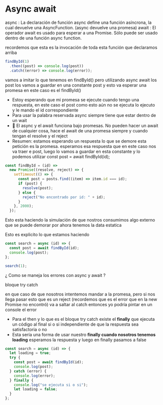 # Async await

async : La declaración de función async define una función asíncrona, la cual devuelve una AsyncFunction. (async devuelve una promesa)
await : El operador await es usado para esperar a una Promise. Sólo puede ser usado dentro de una función async function.

recordemos que esta es la invocación de toda esta función que declaramos arriba

```js
findById(1)
  .then((post) => console.log(post))
  .catch((error) => console.log(error));
```

vamos a imitar lo que tenemos en findById() pero utilizando async await
los post los vamos a guardar en una constante post y esto va esperar una promesa en este caso es el findById()

- Estoy esperando que mi promesa se ejecute cuando tengo una respuesta, en este caso el post
  como esto aún no se ejecuta lo ejecuto y le mando el id correspondiente
- Para usar la palabra reservada async siempre tiene que estar dentro de un wait
- 👀 El async y el await funciona bajo promesas. No pueden hacer un await de cualquier cosa, hace el await de una promesa
  siempre y cuando tengan el resolve y el reject
- Resumen: estamos esperando un respuesta lo que se demore esta petición es la promesa.
  esperamos esa respuesta que en este caso nos va traer e post, luego lo vamos a guardar en esta constante y lo podemos
  utilizar const post = await findById(id);

```js
const findById = (id) =>
  new Promise((resolve, reject) => {
    setTimeout(() => {
      const post = posts.find((item) => item.id === id);
      if (post) {
        resolve(post);
      } else {
        reject("No encontrado por id: " + id);
      }
    }, 2000);
  });
```

Esto esta haciendo la simulación de que nostros consumimos algo externo que se puede demorar por ahora tenemos la data estatica

Esto es explicito lo que estamos haciendo

```js
const search = async (id) => {
  const post = await findById(id);
  console.log(post);
};

search(1);
```

¿ Como se maneja los errores con async y await ?

bloque try catch

en que caso de que nosotros intentemos mandar a la promesa, pero si nos llega pasar
esto que es un reject (recordemos que es el error que en la new Promise no encontró)
va a saltar al catch entonces yo podría pintar en un console el error

- Para el then y lo que es el bloque try catch existe el **finally** que ejecuta un código al final
  si o si independiente de que la respuesta sea satisfactoria o no
- Esta sería una forma de usar nuestro **finally cuando nosotros tenemos loading** esperamos la respuesta y
  luego en finally pasamos a false

```js
const search = async (id) => {
  let loading = true;
  try {
    const post = await findById(id);
    console.log(post);
  } catch (error) {
    console.log(error);
  } finally {
    console.log("se ejecuta si o si");
    let loading = false;
  }
};
```
